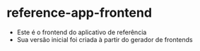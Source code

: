 # reference-app-frontend

* Este é o frontend do aplicativo de referência
* Sua versão inicial foi criada à partir do gerador de frontends
